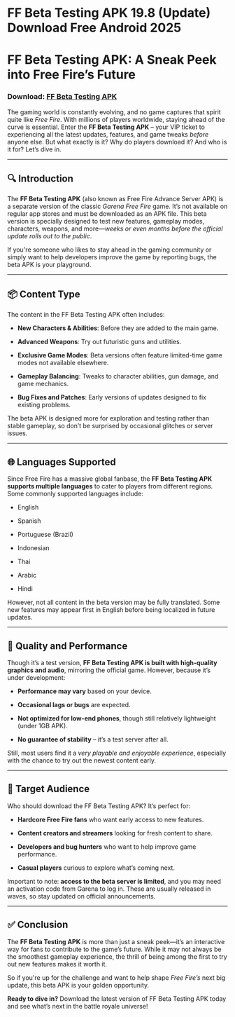 ﻿# FF Beta Testing APK 19.8 (Update) Download Free Android 2025
# FF Beta Testing APK: A Sneak Peek into Free Fire’s Future
### Download: [FF Beta Testing APK](https://byvn.net/qlbT)
The gaming world is constantly evolving, and no game captures that spirit quite like _Free Fire_. With millions of players worldwide, staying ahead of the curve is essential. Enter the **FF Beta Testing APK** – your VIP ticket to experiencing all the latest updates, features, and game tweaks _before_ anyone else. But what exactly is it? Why do players download it? And who is it for? Let’s dive in.

----------

## 🔍 **Introduction**

The **FF Beta Testing APK** (also known as Free Fire Advance Server APK) is a separate version of the classic _Garena Free Fire_ game. It’s not available on regular app stores and must be downloaded as an APK file. This beta version is specially designed to test new features, gameplay modes, characters, weapons, and more—_weeks or even months before the official update rolls out to the public_.

If you're someone who likes to stay ahead in the gaming community or simply want to help developers improve the game by reporting bugs, the beta APK is your playground.

----------

## 📦 **Content Type**

The content in the FF Beta Testing APK often includes:

-   **New Characters & Abilities**: Before they are added to the main game.
    
-   **Advanced Weapons**: Try out futuristic guns and utilities.
    
-   **Exclusive Game Modes**: Beta versions often feature limited-time game modes not available elsewhere.
    
-   **Gameplay Balancing**: Tweaks to character abilities, gun damage, and game mechanics.
    
-   **Bug Fixes and Patches**: Early versions of updates designed to fix existing problems.
    

The beta APK is designed more for exploration and testing rather than stable gameplay, so don’t be surprised by occasional glitches or server issues.

----------

## 🌐 **Languages Supported**

Since Free Fire has a massive global fanbase, the **FF Beta Testing APK supports multiple languages** to cater to players from different regions. Some commonly supported languages include:

-   English
    
-   Spanish
    
-   Portuguese (Brazil)
    
-   Indonesian
    
-   Thai
    
-   Arabic
    
-   Hindi
    

However, not all content in the beta version may be fully translated. Some new features may appear first in English before being localized in future updates.

----------

## 🎥 **Quality and Performance**

Though it’s a test version, **FF Beta Testing APK is built with high-quality graphics and audio**, mirroring the official game. However, because it’s under development:

-   **Performance may vary** based on your device.
    
-   **Occasional lags or bugs** are expected.
    
-   **Not optimized for low-end phones**, though still relatively lightweight (under 1GB APK).
    
-   **No guarantee of stability** – it’s a test server after all.
    

Still, most users find it a _very playable and enjoyable experience_, especially with the chance to try out the newest content early.

----------

## 🎯 **Target Audience**

Who should download the FF Beta Testing APK? It’s perfect for:

-   **Hardcore Free Fire fans** who want early access to new features.
    
-   **Content creators and streamers** looking for fresh content to share.
    
-   **Developers and bug hunters** who want to help improve game performance.
    
-   **Casual players** curious to explore what’s coming next.
    

Important to note: **access to the beta server is limited**, and you may need an activation code from Garena to log in. These are usually released in waves, so stay updated on official announcements.

----------

## ✅ **Conclusion**

The **FF Beta Testing APK** is more than just a sneak peek—it’s an interactive way for fans to contribute to the game’s future. While it may not always be the smoothest gameplay experience, the thrill of being among the first to try out new features makes it worth it.

So if you're up for the challenge and want to help shape _Free Fire’s_ next big update, this beta APK is your golden opportunity.

**Ready to dive in?** Download the latest version of FF Beta Testing APK today and see what’s next in the battle royale universe!
